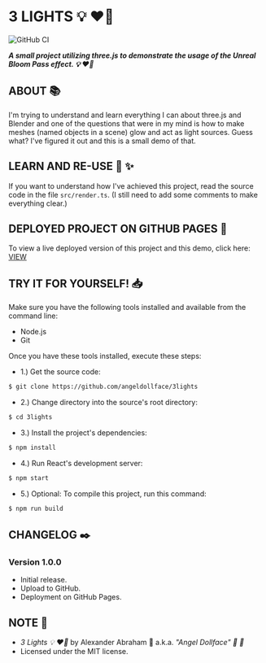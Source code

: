 # 3 LIGHTS :bulb: :heart_on_fire:

![GitHub CI](https://github.com/angeldollface/3lights/actions/workflows/react.yml/badge.svg)

***A small project utilizing three.js to demonstrate the usage of the Unreal Bloom Pass effect. :bulb: :heart_on_fire:***

## ABOUT :books:

I'm trying to understand and learn everything I can about three.js and Blender and one of the questions that were in my mind is how to make meshes (named objects in a scene) glow and act as light sources. Guess what? I've figured it out and this is a small demo of that.

## LEARN AND RE-USE :thinking: :sparkles:

If you want to understand how I've achieved this project, read the source code in the file `src/render.ts`. (I still need to add some comments to make everything clear.)

## DEPLOYED PROJECT ON GITHUB PAGES :rocket:

To view a live deployed version of this project and this demo, click here: [VIEW](https://angeldollface.art/3lights)

## TRY IT FOR YOURSELF! :inbox_tray:

Make sure you have the following tools installed and available from the command line:

- Node.js
- Git

Once you have these tools installed, execute these steps:

- 1.) Get the source code:

```bash
$ git clone https://github.com/angeldollface/3lights
```

- 2.) Change directory into the source's root directory:

```bash
$ cd 3lights
```

- 3.) Install the project's dependencies:

```bash
$ npm install
```

- 4.) Run React's development server:

```bash
$ npm start
```

- 5.) Optional: To compile this project, run this command:

```bash
$ npm run build
```


## CHANGELOG :black_nib:

### Version 1.0.0

- Initial release.
- Upload to GitHub.
- Deployment on GitHub Pages.

## NOTE :scroll:

- *3 Lights :bulb: :heart_on_fire:* by Alexander Abraham :black_heart: a.k.a. *"Angel Dollface" :dolls: :ribbon:*
- Licensed under the MIT license.
